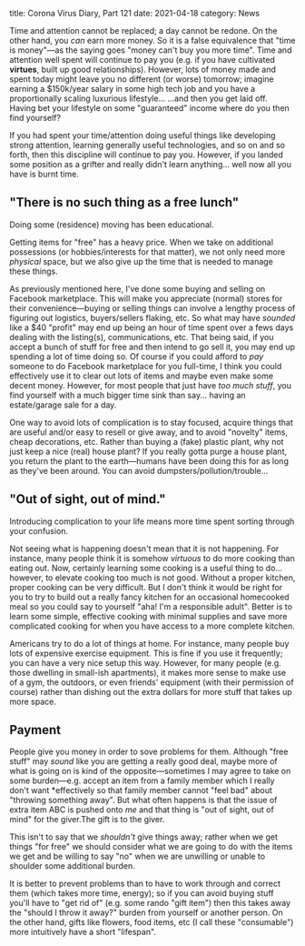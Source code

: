 title: Corona Virus Diary, Part 121
date: 2021-04-18
category: News

Time and attention cannot be replaced; a day cannot be redone. On the
other hand, you *can* earn more money. So it is a false equivalence
that "time is money"&mdash;as the saying goes "money can't buy you
more time". Time and attention well spent will continue to pay you
(e.g. if you have cultivated **virtues**, built up good
relationships). However, lots of money made and spent today might
leave you no different (or worse) tomorrow; imagine earning a
$150k/year salary in some high tech job and you have a proportionally
scaling luxurious lifestyle... ...and then you get laid off. Having
bet your lifestyle on some "guaranteed" income where do you then find
yourself?

If you had spent your time/attention doing useful things like
developing strong attention, learning generally useful technologies,
and so on and so forth, then this discipline will continue to pay you.
However, if you landed some position as a grifter and really didn't
learn anything... well now all you have is burnt time.

"There is no such thing as a free lunch"
----------------------------------------

Doing some (residence) moving has been educational.

Getting items for "free" has a heavy price. When we take on additional
possessions (or hobbies/interests for that matter), we not only need
more *physical* space, but we also give up the time that is needed to
manage these things.

As previously mentioned here, I've done some buying and selling on
Facebook marketplace. This will make you appreciate (normal) stores
for their convenience&mdash;buying or selling things can involve a
lengthy process of figuring out logistics, buyers/sellers flaking,
etc. So what may have *sounded* like a $40 "profit" may end up being
an hour of time spent over a fews days dealing with the listing(s),
communications, etc. That being said, if you accept a bunch of stuff
for free and then intend to go sell it, you may end up spending a lot
of time doing so. Of course if you could afford to *pay* someone to do
Facebook marketplace for you full-time, I think you could effectively
use it to clear out lots of items and maybe even make some decent
money. However, for most people that just have *too much stuff*, you
find yourself with a much bigger time sink than say... having an
estate/garage sale for a day.

One way to avoid lots of complication is to stay focused, acquire
things that are useful and/or easy to resell or give away, and to
avoid "novelty" items, cheap decorations, etc. Rather than buying a
(fake) plastic plant, why not just keep a nice (real) house plant? If
you really gotta purge a house plant, you return the plant to the
earth&mdash;humans have been doing this for as long as they've been
around. You can avoid dumpsters/pollution/trouble...

"Out of sight, out of mind."
----------------------------

Introducing complication to your life means more time spent sorting
through your confusion.

Not seeing what is happening doesn't mean that it is not happening.
For instance, many people think it is somehow *virtuous* to do more
cooking than eating out. Now, certainly learning some cooking is a
useful thing to do... however, to elevate cooking too much is not
good. Without a proper kitchen, proper cooking can be very difficult.
But I don't think it would be right for you to try to build out a
really fancy kitchen for an occasional homecooked meal so you could
say to yourself "aha! I'm a responsible adult". Better is to learn
some simple, effective cooking with minimal supplies and save more
complicated cooking for when you have access to a more complete
kitchen.

Americans try to do a lot of things at home. For instance, many people
buy lots of expensive exercise equipment. This is fine if you use it
frequently; you can have a very nice setup this way. However, for many
people (e.g. those dwelling in small-ish apartments), it makes more
sense to make use of a gym, the outdoors, or even friends' equipment
(with their permission of course) rather than dishing out the extra
dollars for more stuff that takes up more space.

Payment
-------

People give you money in order to sove problems for them. Although
"free stuff" may *sound* like you are getting a really good deal,
maybe more of what is going on is kind of the opposite&mdash;sometimes
I may agree to take on some burden&mdash;e.g. accept an item from a
family member which I really don't want *effectively so that family
member cannot "feel bad" about "throwing something away". But what
often happens is that the issue of extra item ABC is pushed onto *me*
and that thing is "out of sight, out of mind" for the giver.The gift
is to the giver.

This isn't to say that we *shouldn't* give things away; rather when we
get things "for free" we should consider what we are going to do with
the items we get and be willing to say "no" when we are unwilling or
unable to shoulder some additional burden.

It is better to prevent problems than to have to work through and
correct them (which takes more time, energy); so if you can avoid
buying stuff you'll have to "get rid of" (e.g. some rando "gift item")
then this takes away the "should I throw it away?" burden from
yourself or another person. On the other hand, gifts like flowers,
food items, etc (I call these "consumable") more intuitively have a
short "lifespan".
